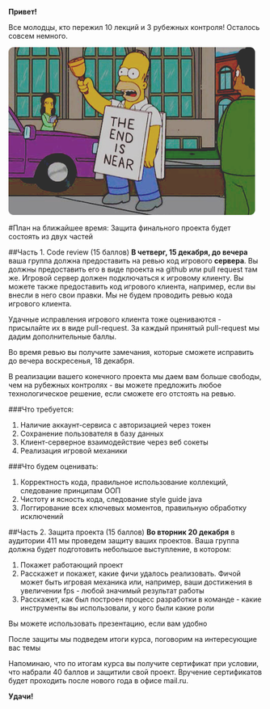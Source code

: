 **Привет!**

Все молодцы, кто пережил 10 лекций и 3 рубежных контроля! Осталось совсем немного.

![](homer.jpg)

#План на ближайшее время:
Защита финального проекта будет состоять из двух частей

##Часть 1. Сode review (15 баллов)
**В четверг, 15 декабря, до вечера** ваша группа должна предоставить на ревью код игрового **сервера**. Вы должны предоставить его в виде проекта на github или pull request там же. Игровой сервер должен подключаться к игровому клиенту. Вы можете также предоставить код игрового клиента, например, если вы внесли в него свои правки. Мы не будем проводить ревью кода игрового клиента.

Удачные исправления игрового клиента тоже оцениваются - присылайте их в виде pull-request. За каждый принятый pull-request мы дадим дополнительные баллы.

Во время ревью вы получите замечания, которые сможете исправить до вечера воскресенья, 18 декабря.

В реализации вашего конечного проекта мы даем вам больше свободы, чем на рубежных контролях - вы можете предложить любое технологическое решение, если сможете его отстоять на ревью.

###Что требуется:
1. Наличие аккаунт-сервиса с авторизацией через токен
2. Сохранение пользователя в базу данных
3. Клиент-серверное взаимодействие через веб сокеты
4. Реализация игровой механики

###Что будем оценивать:
1. Корректность кода, правильное использование коллекций, следование принципам ООП
2. Чистоту и ясность кода, следование style guide java
3. Логгирование всех ключевых моментов, правильную обработку исключений

##Часть 2. Защита проекта (15 баллов)
**Во вторник 20 декабря** в аудитории 411 мы проведем защиту ваших проектов.
Ваша группа должна будет подготовить небольшое выступление, в котором:

1. Покажет работающий проект
2. Расскажет и покажет, какие фичи удалось реализовать. Фичой может быть игровая механика или, например, ваши достижения в увеличении fps - любой значимый результат работы
3. Расскажет, как был построен процесс разработки в команде - какие инструменты вы использовали, у кого были какие роли

Вы можете использовать презентацию, если вам удобно

После защиты мы подведем итоги курса, поговорим на интересующие вас темы

Напоминаю, что по итогам курса вы получите сертификат при условии, что набрали 40 баллов и защитили свой проект. Вручение сертификатов будет проходить после нового года в офисе mail.ru.

**Удачи!**
